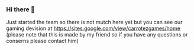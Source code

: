 ### Hi there 👋
Just started the team so there is not mutch here yet but you can see our gaming devision at https://sites.google.com/view/carrotezgames/home 
(please note that this is made by my friend so if you have any questions or conserns please contact him)
<!--
**ObviousTeam/obviousteam** is a ✨ _special_ ✨ repository because its `README.md` (this file) appears on your GitHub profile.

Here are some ideas to get you started:

- 🔭 I’m currently working on ...
- 🌱 I’m currently learning ...
- 👯 I’m looking to collaborate on ...
- 🤔 I’m looking for help with ...
- 💬 Ask me about ...
- 📫 How to reach me: ...
- 😄 Pronouns: ...
- ⚡ Fun fact: ...
-->
